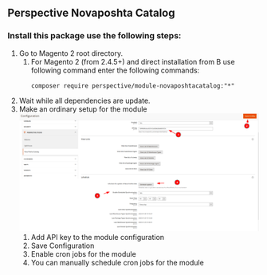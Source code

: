 ## Perspective Novaposhta Catalog 

### Install this package use the following steps:

1. Go to Magento 2 root directory.  
   1. For Magento 2 (from 2.4.5+) and direct installation from B use following command enter the following commands:  
       ```
       composer require perspective/module-novaposhtacatalog:"*"  
       ```
2. Wait while all dependencies are update. 
3. Make an ordinary setup for the module
   ![np-catalog.png](images/np-catalog.png)
   1. Add API key to the module configuration
   2. Save Configuration
   3. Enable cron jobs for the module
   4. You can manually schedule cron jobs for the module

